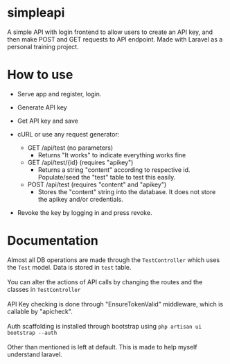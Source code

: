 # simpleapi
A simple API with login frontend to allow users to create an API key, and then make POST and GET requests to API endpoint. Made with Laravel as a personal training project.

# How to use
- Serve app and register, login.
- Generate API key
- Get API key and save
- cURL or use any request generator:
  - GET /api/test (no parameters)
    - Returns "It works" to indicate everything works fine
  - GET /api/test/{id} (requires "apikey")
    - Returns a string "content" according to respective id. Populate/seed the "test" table to test this easily.
  - POST /api/test (requires "content" and "apikey")
    - Stores the "content" string into the database. It does not store the apikey and/or credentials.
    
- Revoke the key by logging in and press revoke.

# Documentation

Almost all DB operations are made through the `TestController` which uses the `Test` model. Data is stored in `test` table.<br /><br />
You can alter the actions of API calls by changing the routes and the classes in `TestController`<br /><br />
API Key checking is done through "EnsureTokenValid" middleware, which is callable by "apicheck".<br /><br />
Auth scaffolding is installed through bootstrap using `php artisan ui bootstrap --auth`<br /><br />
Other than mentioned is left at default. This is made to help myself understand laravel.
